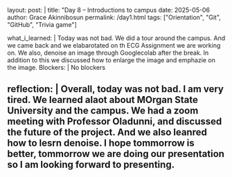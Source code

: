 layout: 
post: |
title: "Day 8 – Introductions to campus 
date: 2025-05-06
author: Grace Akinnibosun
permalink: /day1.html
tags: ["Orientation", "Git", "GitHub", "Trivia game"]

what_i_learned: |
  Today was not bad. We did a tour around the campus. And we came back and we elabarotated on th ECG Assignment we are working on. We also, denoise an image through Googlecolab after the break. In addition to this we discussed how to enlarge the image and emphazie on the image.
  Blockers: | No blockers 

reflection: |
  Overall, today was not bad. I am very tired. We learned alaot about MOrgan State University and the campus. We had a zoom meeting with Professor Oladunni, and discussed the future of the project. And we also leanred how to lesrn denoise. I hope tommorrow is better, tommorrow we are doing our presentation so I am looking forward to presenting. 
---
